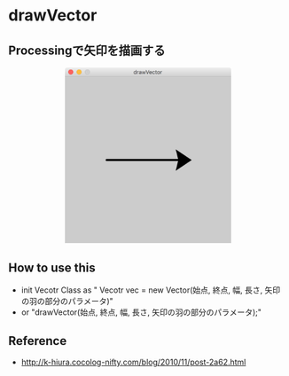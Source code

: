 # drawVector
## Processingで矢印を描画する

<div align="CENTER">
  <img src="https://github.com/nshhhin/drawVector/blob/master/demo.png" width="300px" auto="height">
</div>

## How to use this
- init Vecotr Class as " Vecotr vec = new Vector(始点, 終点, 幅, 長さ, 矢印の羽の部分のパラメータ)"
- or "drawVector(始点, 終点, 幅, 長さ, 矢印の羽の部分のパラメータ);"

## Reference
- http://k-hiura.cocolog-nifty.com/blog/2010/11/post-2a62.html
